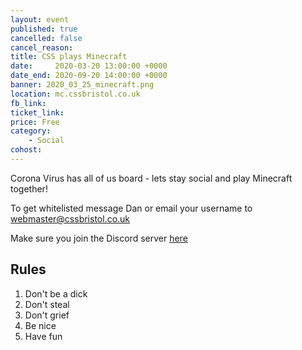 ```yaml
---
layout: event
published: true
cancelled: false
cancel_reason:
title: CSS plays Minecraft
date:     2020-03-20 13:00:00 +0000
date_end: 2020-09-20 14:00:00 +0000 
banner: 2020_03_25_minecraft.png
location: mc.cssbristol.co.uk
fb_link: 
ticket_link: 
price: Free
category:
    - Social
cohost: 
---
```


Corona Virus has all of us board - lets stay social and play Minecraft together!

To get whitelisted message Dan or email your username to [webmaster@cssbristol.co.uk](mailto:webmaster@cssbristol.co.uk)

Make sure you join the Discord server [here](https://discord.gg/nYwbhf8)

## Rules
1. Don't be a dick
2. Don't steal
3. Don't grief
4. Be nice
5. Have fun
